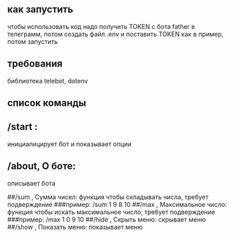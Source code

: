 ## как запустить
чтобы использовать код надо получить TOKEN с бота father в телеграмм, потом создать файл .env и поставить TOKEN как в пример, потом запустить

## требования
библиотека telebot, dotenv


## список команды

## /start : 
инициалицирует бот и показывает опции
## /about, О боте: 
описывает бота

##/sum , Сумма чисел: 
функция чтобы складывать числа, требует подверждение
###пример:
/sum
1 9 8 10
##/max , Максимальное число: 
функция чтобы искать максимальное число, требует подверждение
###пример:
/max
1 0 9 10
##/hide , Скрыть меню: 
скрывает меню
##/show , Показать меню: 
показывает меню

